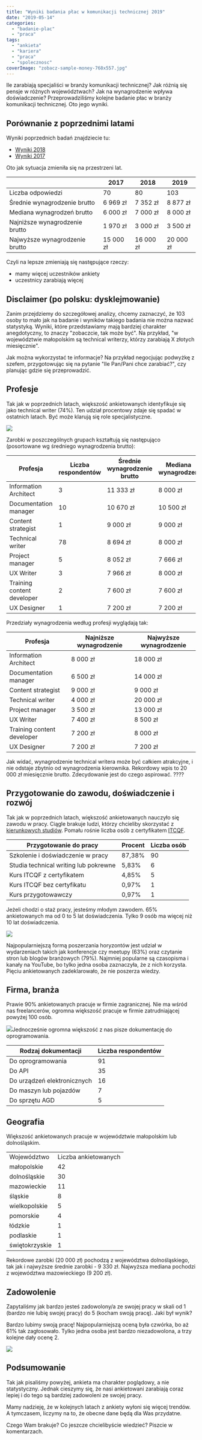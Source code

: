 ```yaml
---
title: "Wyniki badania płac w komunikacji technicznej 2019"
date: "2019-05-14"
categories:
  - "badanie-plac"
  - "praca"
tags:
  - "ankieta"
  - "kariera"
  - "praca"
  - "spolecznosc"
coverImage: "zobacz-sample-money-768x557.jpg"
---
```


Ile zarabiają specjaliści w branży komunikacji technicznej? Jak różnią się pensje w różnych województwach? Jak na wynagrodzenie wpływa doświadczenie? Przeprowadziliśmy kolejne badanie płac w branży komunikacji technicznej. Oto jego wyniki.

## Porównanie z poprzednimi latami

Wyniki poprzednich badań znajdziecie tu:

- [Wyniki 2018](http://techwriter.pl/wyniki-badania-plac-w-komunikacji-technicznej-2018/)
- [Wyniki 2017](http://techwriter.pl/wyniki-badania-plac-w-komunikacji-technicznej/)

Oto jak sytuacja zmieniła się na przestrzeni lat.

|                                | 2017      | 2018      | 2019      |
| ------------------------------ | --------- | --------- | --------- |
| Liczba odpowiedzi              | 70        | 80        | 103       |
| Średnie wynagrodzenie brutto   | 6 969 zł  | 7 352 zł  | 8 877 zł  |
| Mediana wynagrodzeń brutto     | 6 000 zł  | 7 000 zł  | 8 000 zł  |
| Najniższe wynagrodzenie brutto | 1 970 zł  | 3 000 zł  | 3 500 zł  |
| Najwyższe wynagrodzenie brutto | 15 000 zł | 16 000 zł | 20 000 zł |

Czyli na lepsze zmieniają się następujące rzeczy:

- mamy więcej uczestników ankiety
- uczestnicy zarabiają więcej

## Disclaimer (po polsku: dysklejmowanie)

Zanim przejdziemy do szczegółowej analizy, chcemy zaznaczyć, że 103 osoby to mało jak na badanie i wyników takiego badania nie można nazwać statystyką. Wyniki, które przedstawiamy mają bardziej charakter anegdotyczny, to znaczy "zobaczcie, tak może być". Na przykład, "w województwie małopolskim są technical writerzy, którzy zarabiają X złotych miesięcznie".

Jak można wykorzystać te informacje? Na przykład negocjując podwyżkę z szefem, przygotowując się na pytanie "Ile Pan/Pani chce zarabiać?", czy planując gdzie się przeprowadzić.

## Profesje

Tak jak w poprzednich latach, większość ankietowanych identyfikuje się jako technical writer (74%). Ten udział procentowy zdaje się spadać w ostatnich latach. Być może klarują się role specjalistyczne.

[![](images/percentage-of-technical-writers.png)](http://techwriter.pl/wp-content/uploads/2019/04/percentage-of-technical-writers.png)

Zarobki w poszczególnych grupach kształtują się następująco (posortowane wg średniego wynagrodzenia brutto):

| Profesja                   | Liczba respondentów | Średnie wynagrodzenie brutto | Mediana wynagrodzeń |
| -------------------------- | ------------------- | ---------------------------- | ------------------- |
| Information Architect      | 3                   | 11 333 zł                    | 8 000 zł            |
| Documentation manager      | 10                  | 10 670 zł                    | 10 500 zł           |
| Content strategist         | 1                   | 9 000 zł                     | 9 000 zł            |
| Technical writer           | 78                  | 8 694 zł                     | 8 000 zł            |
| Project manager            | 5                   | 8 052 zł                     | 7 666 zł            |
| UX Writer                  | 3                   | 7 966 zł                     | 8 000 zł            |
| Training content developer | 2                   | 7 600 zł                     | 7 600 zł            |
| UX Designer                | 1                   | 7 200 zł                     | 7 200 zł            |

Przedziały wynagrodzenia według profesji wyglądają tak:

| Profesja                   | Najniższe wynagrodzenie | Najwyższe wynagrodzenie |
| -------------------------- | ----------------------- | ----------------------- |
| Information Architect      | 8 000 zł                | 18 000 zł               |
| Documentation manager      | 6 500 zł                | 14 000 zł               |
| Content strategist         | 9 000 zł                | 9 000 zł                |
| Technical writer           | 4 000 zł                | 20 000 zł               |
| Project manager            | 3 500 zł                | 13 000 zł               |
| UX Writer                  | 7 400 zł                | 8 500 zł                |
| Training content developer | 7 200 zł                | 8 000 zł                |
| UX Designer                | 7 200 zł                | 7 200 zł                |

Jak widać, wynagrodzenie technical writera może być całkiem atrakcyjne, i nie odstaje zbytnio od wynagrodzenia kierownika. Rekordowy wpis to 20 000 zł miesięcznie brutto. Zdecydowanie jest do czego aspirować. ????

## Przygotowanie do zawodu, doświadczenie i rozwój

Tak jak w poprzednich latach, większość ankietowanych nauczyło się zawodu w pracy. Ciągle brakuje ludzi, którzy chcieliby skorzystać z [kierunkowych studiów](https://www.vistula.edu.pl/kierunki-studiow/kontynuacja-edukacji/studia-podyplomowe/informatyka/komunikacja-techniczna). Pomału rośnie liczba osób z certyfikatem [ITCQF](http://itcqf.org/).

| Przygotowanie do pracy                | Procent | Liczba osób |
| ------------------------------------- | ------- | ----------- |
| Szkolenie i doświadczenie w pracy     | 87,38%  | 90          |
| Studia technical writing lub pokrewne | 5,83%   | 6           |
| Kurs ITCQF z certyfikatem             | 4,85%   | 5           |
| Kurs ITCQF bez certyfikatu            | 0,97%   | 1           |
| Kurs przygotowawczy                   | 0,97%   | 1           |

Jeżeli chodzi o staż pracy, jesteśmy młodym zawodem. 65% ankietowanych ma od 0 to 5 lat doświadczenia. Tylko 9 osób ma więcej niż 10 lat doświadczenia.

[![](images/Staz-pracy.png)](http://techwriter.pl/wp-content/uploads/2019/04/Staz-pracy.png)

Najpopularniejszą formą poszerzania horyzontów jest udział w wydarzeniach takich jak konferencje czy meetupy (63%) oraz czytanie stron lub blogów branżowych (79%). Najmniej popularne są czasopisma i kanały na YouTube, bo tylko jedna osoba zaznaczyła, że z nich korzysta. Pięciu ankietowanych zadeklarowało, że nie poszerza wiedzy.

## Firma, branża

Prawie 90% ankietowanych pracuje w firmie zagranicznej. Nie ma wśród nas freelancerów, ogromna większość pracuje w firmie zatrudniającej powyżej 100 osób.

[![](images/wielkosc-firmy.png)](http://techwriter.pl/wp-content/uploads/2019/04/wielkosc-firmy.png)Jednocześnie ogromna większość z nas pisze dokumentację do oprogramowania.

| Rodzaj dokumentacji         | Liczba respondentów |
| --------------------------- | ------------------- |
| Do oprogramowania           | 91                  |
| Do API                      | 35                  |
| Do urządzeń elektronicznych | 16                  |
| Do maszyn lub pojazdów      | 7                   |
| Do sprzętu AGD              | 5                   |

## Geografia

Większość ankietowanych pracuje w województwie małopolskim lub dolnośląskim.

<table><tbody><tr><td>Województwo</td><td>Liczba ankietowanych</td></tr><tr><td>małopolskie</td><td>42</td></tr><tr><td>dolnośląskie</td><td>30</td></tr><tr><td>mazowieckie</td><td>11</td></tr><tr><td>śląskie</td><td>8</td></tr><tr><td>wielkopolskie</td><td>5</td></tr><tr><td>pomorskie</td><td>4</td></tr><tr><td>łódzkie</td><td>1</td></tr><tr><td>podlaskie</td><td>1</td></tr><tr><td>świętokrzyskie</td><td>1</td></tr></tbody></table>

Rekordowe zarobki (20 000 zł) pochodzą z województwa dolnośląskiego, tak jak i najwyższe średnie zarobki - 9 330 zł. Najwyższa mediana pochodzi z województwa mazowieckiego (9 200 zł).

## Zadowolenie

Zapytaliśmy jak bardzo jesteś zadowolony/a ze swojej pracy w skali od 1 (bardzo nie lubię swojej pracy) do 5 (kocham swoją pracę). Jaki był wynik?

Bardzo lubimy swoją pracę! Najpopularniejszą oceną była czwórka, bo aż 61% tak zagłosowało. Tylko jedna osoba jest bardzo niezadowolona, a trzy kolejne dały ocenę 2.

[![](images/happiness.png)](http://techwriter.pl/wp-content/uploads/2019/04/happiness.png)

## Podsumowanie

Tak jak pisaliśmy powyżej, ankieta ma charakter poglądowy, a nie statystyczny. Jednak cieszymy się, że nasi ankietowani zarabiają coraz lepiej i do tego są bardziej zadowoleni ze swojej pracy.

Mamy nadzieję, że w kolejnych latach z ankiety wyłoni się więcej trendów. A tymczasem, liczymy na to, że obecne dane będą dla Was przydatne.

Czego Wam brakuje? Co jeszcze chcielibyście wiedzieć? Piszcie w komentarzach.
